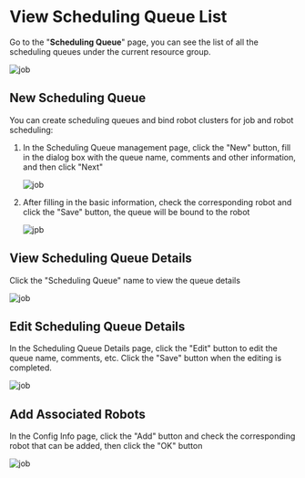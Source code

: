 # View Scheduling Queue List

Go to the "**Scheduling Queue**" page, you can see the list of all the scheduling queues under the current resource group.

![job](https://docimages.blob.core.chinacloudapi.cn/images/EnglishDocumentImage/schedulingqueuelist20210506.png)

## New Scheduling Queue

You can create scheduling queues and bind robot clusters for job and robot scheduling:

1. In the Scheduling Queue management page, click the "New" button, fill in the dialog box with the queue name, comments and other information, and then click "Next"

    ![job](https://docimages.blob.core.chinacloudapi.cn/images/EnglishDocumentImage/newschedulingqueue20210506.png)

2. After filling in the basic information, check the corresponding robot and click the "Save" button, the queue will be bound to the robot

    ![jpb](https://docimages.blob.core.chinacloudapi.cn/images/EnglishDocumentImage/beboundtorobot20210506.png)

## View Scheduling Queue Details

Click the "Scheduling Queue" name to view the queue details

![job](https://docimages.blob.core.chinacloudapi.cn/images/EnglishDocumentImage/queuedetails20210506.png)

## Edit Scheduling Queue Details

In the Scheduling Queue Details page, click the "Edit" button to edit the queue name, comments, etc. Click the "Save" button when the editing is completed.

![job](https://docimages.blob.core.chinacloudapi.cn/images/EnglishDocumentImage/editconfiginfo20210506.png)

## Add Associated Robots

In the Config Info page, click the "Add" button and check the corresponding robot that can be added, then click the "OK" button

![job](https://docimages.blob.core.chinacloudapi.cn/images/EnglishDocumentImage/addassociatedrobots20210506.png)
